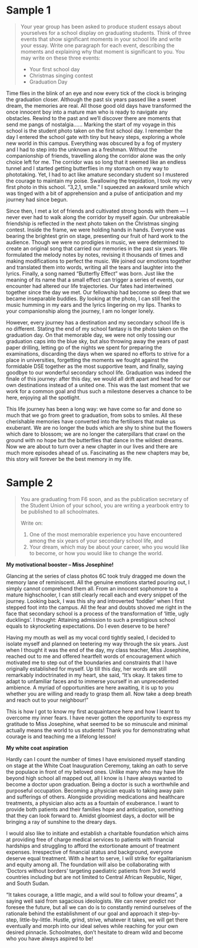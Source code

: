 # Sample 1
> Your year group has been asked to produce student essays about yourselves for a school display on graduating students. Think of three events that show significant moments in your school life and write your essay. Write one paragraph for each event, describing the moments and explaining why that moment is significant to you. You may write on these three events:
> - Your first school day
> - Christmas singing contest
> - Graduation Day

Time flies in the blink of an eye and now every tick of the clock is bringing the graduation closer. Although the past six years passed like a sweet dream, the memories are real. All those good old days have transformed the once innocent boy into a mature man who is ready to navigate any obstacles. Rewind to the past and we’ll discover there are moments that send me pangs of nostalgia...... Marking the start of my voyage in this school is the student photo taken on the first school day. I remember the day I entered the school gate with tiny but heavy steps, exploring a whole new world in this campus. Everything was obscured by a fog of mystery and I had to step into the unknown as a freshman. Without the companionship of friends, travelling along the corridor alone was the only choice left for me. The corridor was so long that it seemed like an endless tunnel and I started getting butterflies in my stomach on my way to phototaking. Yet, I had to act like amature secondary student so I mustered the courage to maintain my poise. Swallowing the trepidation, I took my very first photo in this school. “3,2,1, smile.” I squeezed an awkward smile which was tinged with a bit of apprehension and a pulse of anticipation and my journey had since begun.

Since then, I met a lot of friends and cultivated strong bonds with them — I never ever had to walk along the corridor by myself again. Our unbreakable friendship is reflected in the next photo taken on the Christmas singing contest. Inside the frame, we were holding hands in hands. Everyone was bearing the brightest grin on stage, presenting our fruit of hard work to the audience. Though we were no prodigies in music, we were determined to create an original song that carried our memories in the past six years. We formulated the melody notes by notes, revising it thousands of times and making modifications to perfect the music. We joined our emotions together and translated them into words, writing all the tears and laughter into the lyrics. Finally, a song named “Butterfly Effect” was born. Just like the meaning of its name that a small effect can trigger a series of events, our encounter had altered our life trajectories. Our fates had intertwined together since the day we met. Our fellowship had become so deep that we became inseparable buddies. By looking at the photo, I can still feel the music humming in my ears and the lyrics lingering on my lips. Thanks to your companionship along the journey, I am no longer lonely.

However, every journey has a destination and my secondary school life is no different. Stating the end of my school fantasy is the photo taken on the graduation day. On that memorable day, we were not only tossing our graduation caps into the blue sky, but also throwing away the years of past paper drilling, letting go of the nights we spent for preparing the examinations, discarding the days when we spared no efforts to strive for a place in universities, forgetting the moments we fought against the formidable DSE together as the most supportive team, and finally, saying goodbye to our wonderful secondary school life. Graduation was indeed the finale of this journey: after this day, we would all drift apart and head for our own destinations instead of a united one. This was the last moment that we work for a common goal and thus such a milestone deserves a chance to be here, enjoying all the spotlight.

This life journey has been a long way: we have come so far and done so much that we go from greet to graduation, from sobs to smiles. All these cherishable memories have converted into the fertilisers that make us exuberant. We are no longer the buds which are shy to shine but the flowers which dare to blossom; we are no longer the caterpillars that crawl on the ground with no hope but the butterflies that dance in the wildest dreams. Now we are about to turn over a new chapter in our lives and there are much more episodes ahead of us. Fascinating as the new chapters may be, this story will forever be the best memory in my life.

# Sample 2
> You are graduating from F6 soon, and as the publication secretary of the Student Union of your school, you are writing a yearbook entry to be published to all schoolmates.
> 
> Write on:
> 1. One of the most memorable experience you have encountered among the six years of your secondary school life, and
> 2. Your dream, which may be about your career, who you would like to become, or how you would like to change the world.

**My motivational booster – Miss Josephine!**

Glancing at the series of class photos 6C took truly dragged me down the memory lane of reminiscent. All the genuine emotions started pouring out, I simply cannot comprehend them all. From an innocent sophomore to a mature highschooler, I can still clearly recall each and every snippet of the journey. Looking back, I was this
shy and introverted ‘toddler’ when I first stepped foot into the campus. All the fear and doubts shoved me right in the face that secondary school is a process of the transformation of ‘little, ugly ducklings’. I thought: Attaining admission to such a prestigious school equals to skyrocketing expectations. Do I even deserve to be here?

Having my mouth as well as my vocal cord tightly sealed, I decided to isolate myself and planned on teetering my way through the six years. Just when I thought it was the end of the day, my class teacher, Miss Josephine, reached out to me and offered heartfelt words of encouragement which motivated me to step out of the boundaries and constraints that I have originally established for myself. Up till this day, her words are still remarkably indoctrinated in my heart, she said, “It’s okay. It takes time to adapt to unfamiliar faces and to immerse yourself in an unprecedented ambience. A myriad of opportunities are here awaiting, it is up to you whether you are willing and ready to grasp them all. Now take a deep breath and reach out to your neighbour!”

This is how I got to know my first acquaintance here and how I learnt to overcome my inner fears. I have never gotten the opportunity to express my gratitude to Miss Josephine, what seemed to be so minuscule and minimal actually means the world to us students! Thank you for demonstrating what courage is and teaching me a lifelong lesson!

**My white coat aspiration**

Hardly can I count the number of times I have envisioned myself standing on stage at the White Coat Inauguration Ceremony, taking an oath to serve the populace in front of my beloved ones. Unlike many who may have life beyond high school all mapped out, all I know is I have always wanted to become a doctor upon graduation. Being a doctor is such a worthwhile and purposeful occupation. Becoming a physician equals to taking away pain and sufferings of others. Alongside providing medications and healthcare treatments, a physician also acts as a fountain of exuberance. I want to provide both patients and their families hope and anticipation, something that they can look forward to. Amidst gloomiest days, a doctor will be bringing a ray of sunshine to the dreary days.

I would also like to initiate and establish a charitable foundation which aims at providing free of charge medical services to patients with financial hardships and struggling to afford the extortionate amount of treatment expenses. Irrespective of financial status and background, everyone deserve equal treatment. With a heart to serve, I will strike for egalitarianism and equity among all. The foundation will also be collaborating with ‘Doctors without borders’ targeting paediatric patients from 3rd world countries including but are not limited to Central African Republic, Niger, and South Sudan.

“It takes courage, a little magic, and a wild soul to follow your dreams”, a saying well said from sagacious ideologists. We can never predict nor foresee the future, but all we can do is to constantly remind ourselves of the rationale behind the establishment of our goal and approach it step-by-step, little-by-little. Hustle, grind, strive, whatever it takes, we will get there eventually and morph into our ideal selves while reaching for your own desired pinnacle. Schoolmates, don’t hesitate to dream wild and become who you have always aspired to be!

